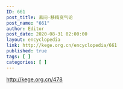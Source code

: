 ```yaml
---
ID: 661
post_title: 素问·移精变气论
post_name: "661"
author: Editor
post_date: 2020-08-31 02:00:00
layout: encyclopedia
link: http://kege.org.cn/encyclopedia/661
published: true
tags: [ ]
categories: [ ]
---
```

http://kege.org.cn/478